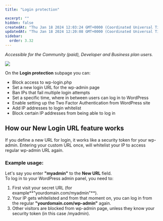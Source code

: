 ```yaml
---
title: "Login protection"

excerpt: ""
hidden: false
createdAt: "Thu Jan 18 2024 12:03:24 GMT+0000 (Coordinated Universal Time)"
updatedAt: "Thu Jan 18 2024 12:20:08 GMT+0000 (Coordinated Universal Time)"
sidebar:
  order: 3.32
---
```

_Accessible for the Community (paid), Developer and Business plan users._

![](@images/patchstack-hardening-login-protection.png)

On the **Login protection** subpage you can:

<ul>
<li>Block access to wp-login.php</li>
<li>Set a new login URL for the wp-admin page</li>
<li>Ban IPs that fail multiple login attempts</li>
<li>Set a specific time, where in between users can log in to WordPress</li>
<li>Enable setting up the Two Factor Authentication from WordPress site</li>
<li>Add IP addresses to login whitelist</li>
<li>Block certain IP addresses from being able to log in</li>
</ul>

## How our New Login URL feature works

If you define a new URL for login, it works like a security token for your wp-admin. Entering your custom URL once, will whitelist your IP to access regular wp-admin URL again.

### Example usage:

Let's say you enter **"myadmin"** to the **New URL** field.  
To log in to your WordPress admin panel, you need to:

1. First visit your secret URL (for example**"yourdomain.com/myadmin"**).
2. Your IP gets whitelisted and from that moment on, you can log in from the regular **"yourdomain.com/wp-admin"** again.
3. Other visitors are blocked from wp-admin page, unless they know your security token (in this case /myadmin).
